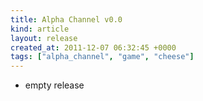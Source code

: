 ```yaml
---
title: Alpha Channel v0.0
kind: article
layout: release
created_at: 2011-12-07 06:32:45 +0000
tags: ["alpha_channel", "game", "cheese"]
---
```


* empty release
